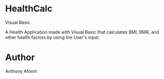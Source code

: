 # HealthCalc

Visual Basic

A Health Application made with Visual Basic that calculates BMI, BMR, and other health factors by using the User's input.

# Author

Anthony Afonin
